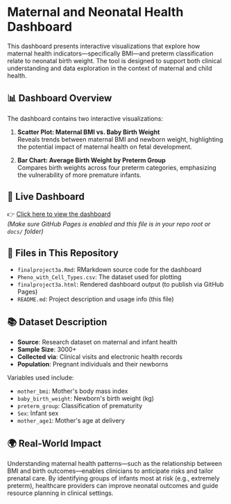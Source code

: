 # Maternal and Neonatal Health Dashboard

This dashboard presents interactive visualizations that explore how maternal health indicators—specifically BMI—and preterm classification relate to neonatal birth weight. The tool is designed to support both clinical understanding and data exploration in the context of maternal and child health.

## 📊 Dashboard Overview

The dashboard contains two interactive visualizations:

1. **Scatter Plot: Maternal BMI vs. Baby Birth Weight**  
   Reveals trends between maternal BMI and newborn weight, highlighting the potential impact of maternal health on fetal development.

2. **Bar Chart: Average Birth Weight by Preterm Group**  
   Compares birth weights across four preterm categories, emphasizing the vulnerability of more premature infants.

## 🔗 Live Dashboard

👉 [Click here to view the dashboard]((https://bingokie.github.io/Data555/dashborad.html))  
*(Make sure GitHub Pages is enabled and this file is in your repo root or `docs/` folder)*

## 📁 Files in This Repository

- `finalproject3a.Rmd`: RMarkdown source code for the dashboard  
- `Pheno_with_Cell_Types.csv`: The dataset used for plotting  
- `finalproject3a.html`: Rendered dashboard output (to publish via GitHub Pages)  
- `README.md`: Project description and usage info (this file)

## 📚 Dataset Description

- **Source**: Research dataset on maternal and infant health  
- **Sample Size**: 3000+
- **Collected via**: Clinical visits and electronic health records  
- **Population**: Pregnant individuals and their newborns  

Variables used include:
- `mother_bmi`: Mother's body mass index  
- `baby_birth_weight`: Newborn's birth weight (kg)  
- `preterm_group`: Classification of prematurity  
- `Sex`: Infant sex  
- `mother_age1`: Mother's age at delivery

## 🌍 Real-World Impact

Understanding maternal health patterns—such as the relationship between BMI and birth outcomes—enables clinicians to anticipate risks and tailor prenatal care. By identifying groups of infants most at risk (e.g., extremely preterm), healthcare providers can improve neonatal outcomes and guide resource planning in clinical settings.


